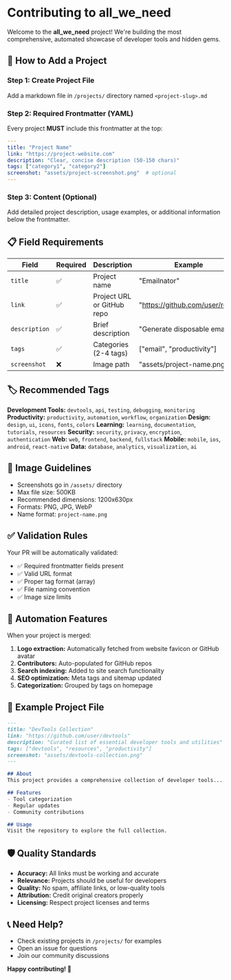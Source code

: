 # Contributing to all_we_need

Welcome to the **all_we_need** project! We're building the most comprehensive, automated showcase of developer tools and hidden gems. 

## 🎯 How to Add a Project

### Step 1: Create Project File
Add a markdown file in `/projects/` directory named `<project-slug>.md`

### Step 2: Required Frontmatter (YAML)
Every project **MUST** include this frontmatter at the top:

```yaml
---
title: "Project Name"
link: "https://project-website.com"
description: "Clear, concise description (50-150 chars)"
tags: ["category1", "category2"]
screenshot: "assets/project-screenshot.png"  # optional
---
```

### Step 3: Content (Optional)
Add detailed project description, usage examples, or additional information below the frontmatter.

## 📋 Field Requirements

| Field | Required | Description | Example |
|-------|----------|-------------|---------|
| `title` | ✅ | Project name | "Emailnator" |
| `link` | ✅ | Project URL or GitHub repo | "https://github.com/user/repo" |
| `description` | ✅ | Brief description | "Generate disposable emails" |
| `tags` | ✅ | Categories (2-4 tags) | ["email", "productivity"] |
| `screenshot` | ❌ | Image path | "assets/project-name.png" |

## 🏷️ Recommended Tags

**Development Tools:** `devtools`, `api`, `testing`, `debugging`, `monitoring`
**Productivity:** `productivity`, `automation`, `workflow`, `organization`
**Design:** `design`, `ui`, `icons`, `fonts`, `colors`
**Learning:** `learning`, `documentation`, `tutorials`, `resources`
**Security:** `security`, `privacy`, `encryption`, `authentication`
**Web:** `web`, `frontend`, `backend`, `fullstack`
**Mobile:** `mobile`, `ios`, `android`, `react-native`
**Data:** `database`, `analytics`, `visualization`, `ai`

## 📸 Image Guidelines

- Screenshots go in `/assets/` directory
- Max file size: 500KB
- Recommended dimensions: 1200x630px
- Formats: PNG, JPG, WebP
- Name format: `project-name.png`

## ✅ Validation Rules

Your PR will be automatically validated:
- ✅ Required frontmatter fields present
- ✅ Valid URL format
- ✅ Proper tag format (array)
- ✅ File naming convention
- ✅ Image size limits

## 🔄 Automation Features

When your project is merged:
1. **Logo extraction:** Automatically fetched from website favicon or GitHub avatar
2. **Contributors:** Auto-populated for GitHub repos
3. **Search indexing:** Added to site search functionality
4. **SEO optimization:** Meta tags and sitemap updated
5. **Categorization:** Grouped by tags on homepage

## 🚀 Example Project File

```markdown
---
title: "DevTools Collection"
link: "https://github.com/user/devtools"
description: "Curated list of essential developer tools and utilities"
tags: ["devtools", "resources", "productivity"]
screenshot: "assets/devtools-collection.png"
---

## About
This project provides a comprehensive collection of developer tools...

## Features
- Tool categorization
- Regular updates
- Community contributions

## Usage
Visit the repository to explore the full collection.
```

## 🛡️ Quality Standards

- **Accuracy:** All links must be working and accurate
- **Relevance:** Projects should be useful for developers
- **Quality:** No spam, affiliate links, or low-quality tools
- **Attribution:** Credit original creators properly
- **Licensing:** Respect project licenses and terms

## 📞 Need Help?

- Check existing projects in `/projects/` for examples
- Open an issue for questions
- Join our community discussions

**Happy contributing! 🎉**